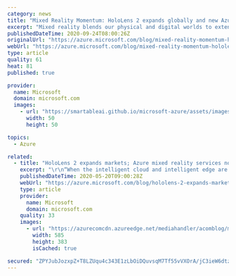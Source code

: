 ```yaml
---
category: news
title: "Mixed Reality Momentum: HoloLens 2 expands globally and new Azure service launches"
excerpt: "Mixed reality blends our physical and digital worlds to extend computing beyond the screen and fundamentally change how we work, learn, and play. Mixed Reality has evolved from promising technology to a thriving ecosystem of solutions that are having significant and quantifiable impact today."
publishedDateTime: 2020-09-24T08:00:26Z
originalUrl: "https://azure.microsoft.com/blog/mixed-reality-momentum-hololens-2-expands-globally-and-new-azure-service-launches/"
webUrl: "https://azure.microsoft.com/blog/mixed-reality-momentum-hololens-2-expands-globally-and-new-azure-service-launches/"
type: article
quality: 61
heat: 81
published: true

provider:
  name: Microsoft
  domain: microsoft.com
  images:
    - url: "https://smartableai.github.io/microsoft-azure/assets/images/organizations/microsoft.com-50x50.jpg"
      width: 50
      height: 50

topics:
  - Azure

related:
  - title: "HoloLens 2 expands markets; Azure mixed reality services now broadly available"
    excerpt: "\r\n“When the intelligent cloud and intelligent edge are imbued with mixed reality and artificial intelligence, we have a framework for achieving amazing things and empowering even more people.” - Satya Nadella, Microsoft CEO speaking at the HoloLens 2 launch\r\n\r\n\r\nAt Microsoft Build 2020, we shared some"
    publishedDateTime: 2020-05-20T09:00:28Z
    webUrl: "https://azure.microsoft.com/blog/hololens-2-expands-markets-azure-mixed-reality-services-now-broadly-available/"
    type: article
    provider:
      name: Microsoft
      domain: microsoft.com
    quality: 33
    images:
      - url: "https://azurecomcdn.azureedge.net/mediahandler/acomblog/media/Default/blog/8a5121d3-a63b-43d7-9fd0-2296e66f85f9.jpg"
        width: 585
        height: 383
        isCached: true

secured: "ZPYJubJozxpZ+T8LZUqu4c343E1zLbOiDQuvsqM7Tf55vVXOrA/jC3ieW6dtzfAJZgGYPHClxdn7JxWZbVOmZHzwD9OnNgJ6lTAur4WDVILFkzEun6+38DyGrX85R1dn+30Ch5bL2HjeQTmd2pV9PHyxvGdAcHKQpwAAgU9IjdIlQ7AcVP2YaIP5Rvi7HQGHtrKAqZaM+cN+hSXLrAsngvUvTYCzVoqpdV+G6HXdJjUX+XOvnUEGeryLhiWYrX8qSsWJDx+axaPGW4TpuY6nQ1alt8sOwyXuTyqCX7Tgz6Ap0XaHShzfsVgikmR34QO1I+JiFA1sxz1s6nFrxp/1TU7fNni0ZXREFYTXhXFQLps=;6qQUNkurJ3iTlP+xU5bqEg=="
---
```


